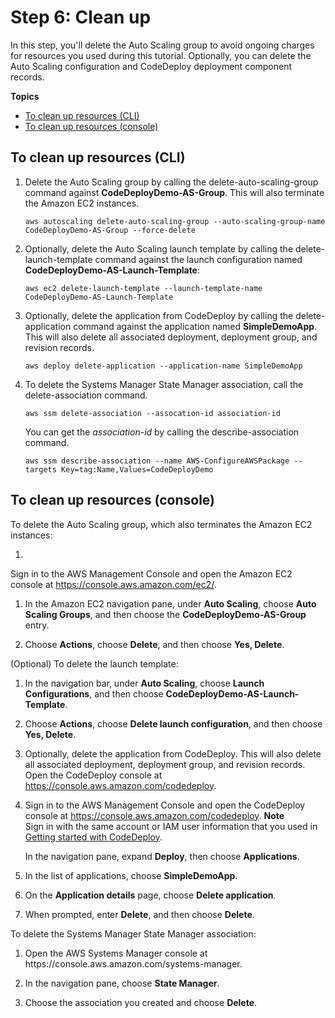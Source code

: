 # Step 6: Clean up<a name="tutorials-auto-scaling-group-clean-up"></a>

In this step, you'll delete the Auto Scaling group to avoid ongoing charges for resources you used during this tutorial\. Optionally, you can delete the Auto Scaling configuration and CodeDeploy deployment component records\.

**Topics**
+ [To clean up resources \(CLI\)](#tutorials-auto-scaling-group-clean-up-cli)
+ [To clean up resources \(console\)](#tutorials-auto-scaling-group-clean-up-console)

## To clean up resources \(CLI\)<a name="tutorials-auto-scaling-group-clean-up-cli"></a>

1. Delete the Auto Scaling group by calling the delete\-auto\-scaling\-group command against **CodeDeployDemo\-AS\-Group**\. This will also terminate the Amazon EC2 instances\. 

   ```
   aws autoscaling delete-auto-scaling-group --auto-scaling-group-name CodeDeployDemo-AS-Group --force-delete
   ```

1. Optionally, delete the Auto Scaling launch template by calling the delete\-launch\-template command against the launch configuration named **CodeDeployDemo\-AS\-Launch\-Template**:

   ```
   aws ec2 delete-launch-template --launch-template-name CodeDeployDemo-AS-Launch-Template
   ```

1. Optionally, delete the application from CodeDeploy by calling the delete\-application command against the application named **SimpleDemoApp**\. This will also delete all associated deployment, deployment group, and revision records\. 

   ```
   aws deploy delete-application --application-name SimpleDemoApp
   ```

1. To delete the Systems Manager State Manager association, call the delete\-association command\.

   ```
   aws ssm delete-association --assocation-id association-id
   ```

   You can get the *association\-id* by calling the describe\-association command\.

   ```
   aws ssm describe-association --name AWS-ConfigureAWSPackage --targets Key=tag:Name,Values=CodeDeployDemo
   ```

## To clean up resources \(console\)<a name="tutorials-auto-scaling-group-clean-up-console"></a>

To delete the Auto Scaling group, which also terminates the Amazon EC2 instances:

1. 

   Sign in to the AWS Management Console and open the Amazon EC2 console at [https://console\.aws\.amazon\.com/ec2/](https://console.aws.amazon.com/ec2/)\.

1. In the Amazon EC2 navigation pane, under **Auto Scaling**, choose **Auto Scaling Groups**, and then choose the **CodeDeployDemo\-AS\-Group** entry\.

1. Choose **Actions**, choose **Delete**, and then choose **Yes, Delete**\.

\(Optional\) To delete the launch template:

1.  In the navigation bar, under **Auto Scaling**, choose **Launch Configurations**, and then choose **CodeDeployDemo\-AS\-Launch\-Template**\.

1. Choose **Actions**, choose **Delete launch configuration**, and then choose **Yes, Delete**\.

1. Optionally, delete the application from CodeDeploy\. This will also delete all associated deployment, deployment group, and revision records\. Open the CodeDeploy console at [https://console\.aws\.amazon\.com/codedeploy](https://console.aws.amazon.com/codedeploy)\.

1. Sign in to the AWS Management Console and open the CodeDeploy console at [https://console\.aws\.amazon\.com/codedeploy](https://console.aws.amazon.com/codedeploy)\.
**Note**  
Sign in with the same account or IAM user information that you used in [Getting started with CodeDeploy](getting-started-codedeploy.md)\.

   In the navigation pane, expand **Deploy**, then choose **Applications**\.

   

1. In the list of applications, choose **SimpleDemoApp**\.

1. On the **Application details** page, choose **Delete application**\.

1. When prompted, enter **Delete**, and then choose **Delete**\. 

To delete the Systems Manager State Manager association:

1. Open the AWS Systems Manager console at https://console\.aws\.amazon\.com/systems\-manager\.

1. In the navigation pane, choose **State Manager**\.

1. Choose the association you created and choose **Delete**\.